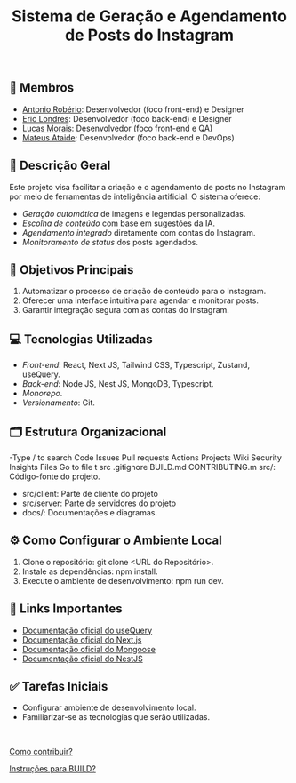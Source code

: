 <div align="center">

# Sistema de Geração e Agendamento de Posts do Instagram

</div>

<br />

## 👥 Membros
* [Antonio Robério](https://www.linkedin.com/in/roberiof/): Desenvolvedor (foco front-end) e Designer
* [Eric Londres](https://www.linkedin.com/in/ericlbarreto/): Desenvolvedor (foco back-end) e Designer 
* [Lucas Morais](https://www.linkedin.com/in/lucasmorais28/): Desenvolvedor (foco front-end e QA)
* [Mateus Ataide](https://www.linkedin.com/in/mateus-ataide/): Desenvolvedor (foco back-end e DevOps)

## 📝 Descrição Geral
Este projeto visa facilitar a criação e o agendamento de posts no Instagram por meio de ferramentas de inteligência artificial. O sistema oferece:
- *Geração automática* de imagens e legendas personalizadas.
- *Escolha de conteúdo* com base em sugestões da IA.
- *Agendamento integrado* diretamente com contas do Instagram.
- *Monitoramento de status* dos posts agendados.

## 🎯 Objetivos Principais
1. Automatizar o processo de criação de conteúdo para o Instagram.
2. Oferecer uma interface intuitiva para agendar e monitorar posts.
3. Garantir integração segura com as contas do Instagram.

## 💻 Tecnologias Utilizadas
- *Front-end*: React, Next JS, Tailwind CSS, Typescript, Zustand, useQuery.
- *Back-end*: Node JS, Nest JS, MongoDB, Typescript.
- *Monorepo*.
- *Versionamento*: Git.

## 🗂️ Estrutura Organizacional
-Type / to search
Code
Issues
Pull requests
Actions
Projects
Wiki
Security
Insights
Files
Go to file
t
src
.gitignore
BUILD.md
CONTRIBUTING.m src/: Código-fonte do projeto.
- src/client: Parte de cliente do projeto
- src/server: Parte de servidores do projeto
- docs/: Documentações e diagramas.
  
## ⚙️ Como Configurar o Ambiente Local
1. Clone o repositório: git clone <URL do Repositório>.
2. Instale as dependências: npm install.
3. Execute o ambiente de desenvolvimento: npm run dev.

## 🔗 Links Importantes
- [Documentação oficial do useQuery](https://tanstack.com/query/latest/docs/framework/react/guides/queries)
- [Documentação oficial do Next.js](https://nextjs.org/)
- [Documentação oficial do Mongoose](https://mongoosejs.com/)
- [Documentação oficial do NestJS](https://nestjs.com/)

## ✅ Tarefas Iniciais
- Configurar ambiente de desenvolvimento local.
- Familiarizar-se as tecnologias que serão utilizadas.

<br />

[Como contribuir?](https://github.com/lucasmorais286/Projeto-engenharia-de-software-4periodo/blob/main/CONTRIBUTING.md)

[Instruções para BUILD?](https://github.com/lucasmorais286/Projeto-engenharia-de-software-4periodo/blob/main/BUILD.md)
